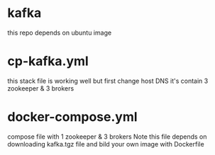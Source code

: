 # kafka
this repo depends on ubuntu image
# cp-kafka.yml
this stack file is working well but first change host DNS
it's contain 3 zookeeper & 3 brokers
# docker-compose.yml
compose file with 1 zookeeper & 3 brokers 
Note this file depends on downloading kafka.tgz file and bild your own image 
with Dockerfile
 
